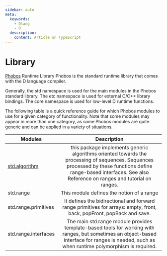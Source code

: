 ```yaml
---
sidebar: auto
meta:
  keywords:
    - Dlang
    - D
  description:
    content: Article on TypeScript
---
```


# Library

[Phobos](https://dlang.org/phobos/index.html) Runtime Library
Phobos is the standard runtime library that comes with the D language compiler.

Generally, the std namespace is used for the main modules in the Phobos standard library. The etc namespace is used for external C/C++ library bindings. The core namespace is used for low-level D runtime functions.

The following table is a quick reference guide for which Phobos modules to use for a given category of functionality. Note that some modules may appear in more than one category, as some Phobos modules are quite generic and can be applied in a variety of situations.

| Modules       | Description          
| ------------- |:-------------:| 
| [std.algorithm](./std-algorithm.md) | this package implements generic algorithms oriented towards the processing of sequences. Sequences processed by these functions define range-based interfaces. See also Reference on ranges and tutorial on ranges. 
| std.range      | This module defines the notion of a range     |
| std.range.primitives | It defines the bidirectional and forward range primitives for arrays: empty, front, back, popFront, popBack and save.      |
| std.range.interfaces | The main std.range module provides template-based tools for working with ranges, but sometimes an object-based interface for ranges is needed, such as when runtime polymorphism is required.  |